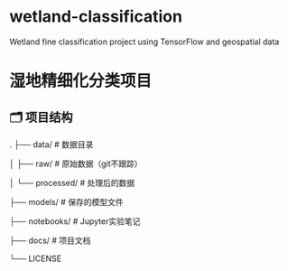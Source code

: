 # wetland-classification
Wetland fine classification project using TensorFlow and geospatial data
# 湿地精细化分类项目

## 🗂 项目结构
.
├── data/              # 数据目录

│   ├── raw/           # 原始数据（git不跟踪）

│   └── processed/     # 处理后的数据

├── models/            # 保存的模型文件

├── notebooks/         # Jupyter实验笔记

├── docs/              # 项目文档

└── LICENSE

